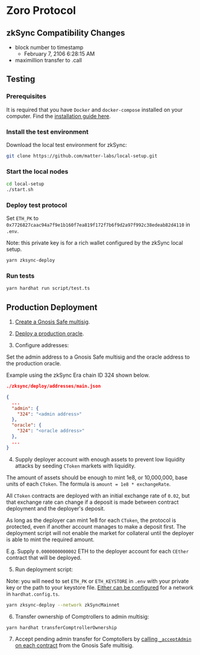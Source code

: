 # Zoro Protocol

## zkSync Compatibility Changes

- block number to timestamp
  - February 7, 2106 6:28:15 AM
- maximillion transfer to .call

## Testing

### Prerequisites

It is required that you have `Docker` and `docker-compose` installed on your computer. Find the [installation guide here](https://docs.docker.com/get-docker/).

### Install the test environment

Download the local test environment for zkSync:

```bash
git clone https://github.com/matter-labs/local-setup.git
```

### Start the local nodes

```bash
cd local-setup
./start.sh
```

### Deploy test protocol

Set `ETH_PK` to `0x7726827caac94a7f9e1b160f7ea819f172f7b6f9d2a97f992c38edeab82d4110` in `.env`.

Note: this private key is for a rich wallet configured by the zkSync local setup.

```bash
yarn zksync-deploy
```

### Run tests

```bash
yarn hardhat run script/test.ts
```

## Production Deployment

1. [Create a Gnosis Safe multisig](https://app.safe.global/).

2. [Deploy a production oracle](https://github.com/zoro-protocol/open-oracle/tree/master/zksync).

3. Configure addresses:

Set the admin address to a Gnosis Safe multisig and the oracle address to the production oracle.

Example using the zkSync Era chain ID 324 shown below.

```json
./zksync/deploy/addresses/main.json

{
  ...
  "admin": {
    "324": "<admin address>"
  },
  "oracle": {
    "324": "<oracle address>"
  },
  ...
}
```

4. Supply deployer account with enough assets to prevent low liquidity attacks by seeding `CToken` markets with liquidity.

The amount of assets should be enough to mint 1e8, or 10,000,000, base units of each `CToken`. The formula is `amount = 1e8 * exchangeRate`.

All `CToken` contracts are deployed with an initial exchange rate of `0.02`, but that exchange rate can change if a deposit is made between contract deployment and the deployer's deposit.

As long as the deployer can mint 1e8 for each `CToken`, the protocol is protected, even if another account manages to make a deposit first. The deployment script will not enable the market for collateral until the deployer is able to mint the required amount.

E.g. Supply `0.0000000000002` ETH to the deployer account for each `CEther` contract that will be deployed.

5. Run deployment script:

Note: you will need to set `ETH_PK` or `ETH_KEYSTORE` in `.env` with your private key or the path to your keystore file. [Either can be configured](https://github.com/zoro-protocol/hardhat-zksync-web3) for a network in `hardhat.config.ts`.

```bash
yarn zksync-deploy --network zkSyncMainnet
```

6. Transfer ownership of Comptrollers to admin multisig:

```bash
yarn hardhat transferComptrollerOwnership
```

7. Accept pending admin transfer for Comptollers by [calling `_acceptAdmin` on each contract](https://help.safe.global/en/articles/40870-contract-interactions) from the Gnosis Safe multisig.
